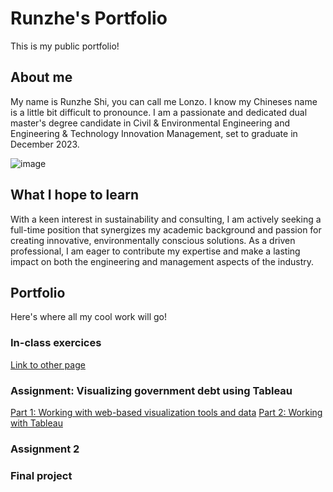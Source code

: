 # Runzhe's Portfolio
This is my public portfolio!

## About me
My name is Runzhe Shi, you can call me Lonzo. I know my Chineses name is a little bit difficult to pronounce. I am a passionate and dedicated dual master's degree candidate in Civil & Environmental Engineering and Engineering & Technology Innovation Management, set to graduate in December 2023.

![image](https://github.com/runzhes/94870/assets/148808988/90a607c3-77be-434d-b200-2c0ad47b0ebd)

## What I hope to learn
With a keen interest in sustainability and consulting, I am actively seeking a full-time position that synergizes my academic background and passion for creating innovative, environmentally conscious solutions. As a driven professional, I am eager to contribute my expertise and make a lasting impact on both the engineering and management aspects of the industry.

## Portfolio
Here's where all my cool work will go!
### In-class exercices
[Link to other page](page2.md)
### Assignment: Visualizing government debt using Tableau
[Part 1: Working with web-based visualization tools and data](dataviz1.html)
[Part 2: Working with Tableau](datavia2.md)
### Assignment 2
### Final project

